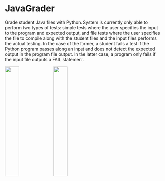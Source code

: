 # JavaGrader
Grade student Java files with Python. System is currently only able to perform two types of tests: simple tests where the user specifies the input to the program and expected output, and file tests where the user specifies the file to compile along with the student files and the input files performs the actual testing. In the case of the former, a student fails a test if the Python program passes along an input and does not detect the expected output in the program file output. In the latter case, a program only fails if the input file outputs a FAIL statement. 

<img src="https://cloud.githubusercontent.com/assets/16531006/21949268/96f43c80-d9a5-11e6-9da7-5a929597a506.png" width="30%"></img>
<img src="https://cloud.githubusercontent.com/assets/16531006/21949294/d2877ac8-d9a5-11e6-865b-67f633327fce.png" width="30%"></img>
